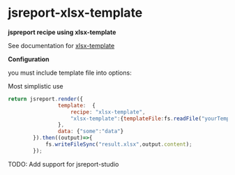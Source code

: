 # jsreport-xlsx-template
 
**jspreport recipe using xlsx-template**

See documentation for [xlsx-template](https://github.com/optilude/xlsx-template)

**Configuration**

you must include template file into options:

Most simplistic use
```javascript
return jsreport.render({
                template:  {
                    recipe: "xlsx-template",
                    "xlsx-template":{templateFile:fs.readFile("yourTemplate.xlsx")}
                },
                data: {"some":"data"}
        }).then((output)=>{
            fs.writeFileSync("result.xlsx",output.content);
        });
```

TODO: Add support for jsreport-studio